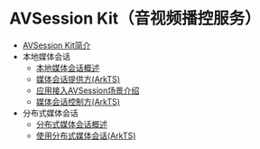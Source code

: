 # AVSession Kit（音视频播控服务）

- [AVSession Kit简介](avsession-overview.md)
- 本地媒体会话
  - [本地媒体会话概述](local-avsession-overview.md)
  - [媒体会话提供方(ArkTS)](using-avsession-developer.md)
  - [应用接入AVSession场景介绍](avsession-access-scene.md)
  - [媒体会话控制方(ArkTS)](using-avsession-controller.md)
- 分布式媒体会话
  - [分布式媒体会话概述](distributed-avsession-overview.md)
  - [使用分布式媒体会话(ArkTS)](using-distributed-avsession.md)
